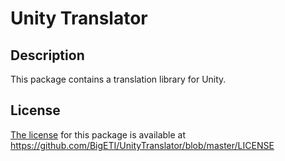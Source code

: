 # Unity Translator

## Description
This package contains a translation library for Unity.

## License
[The license](https://github.com/BigETI/UnityTranslator/blob/master/LICENSE) for this package is available at https://github.com/BigETI/UnityTranslator/blob/master/LICENSE